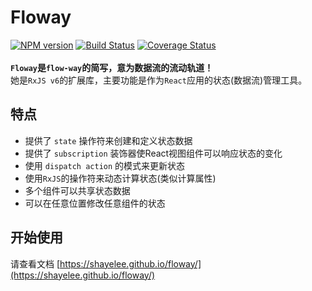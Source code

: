 # Floway

[![NPM version](https://img.shields.io/npm/v/floway.svg)](https://www.npmjs.com/package/floway)
[![Build Status](https://api.travis-ci.com/shayeLee/floway.svg?branch=master)](https://travis-ci.com/shayeLee/floway)
[![Coverage Status](https://coveralls.io/repos/github/shayeLee/floway/badge.svg?branch=master)](https://coveralls.io/github/shayeLee/floway?branch=master)
<br>
<br>
**`Floway`是`flow-way`的简写，意为数据流的流动轨道！**<br>
她是`RxJS v6`的扩展库，主要功能是作为`React`应用的状态(数据流)管理工具。

## 特点

- 提供了 `state` 操作符来创建和定义状态数据
- 提供了 `subscription` 装饰器使React视图组件可以响应状态的变化
- 使用 `dispatch action` 的模式来更新状态
- 使用`RxJS`的操作符来动态计算状态(类似计算属性)
- 多个组件可以共享状态数据
- 可以在任意位置修改任意组件的状态

## 开始使用

请查看文档 [https://shayelee.github.io/floway/](https://shayelee.github.io/floway/)


